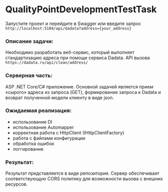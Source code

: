 # QualityPointDevelopmentTestTask

Запустите проект и перейдите в Swagger или введите запрос
`http://localhost:5104/api/dadata?address={your_address}`

### Описание задачи:
Необходимо разработать веб-сервис, который выполняет стандартизацию адреса при помощи сервиса Dadata.
API вызова `https://dadata.ru/api/clean/address/`

### Серверная часть:
ASP .NET Core/C# приложение.
Основной задачей является прием «сырого» адреса из запроса (GET), формирование запроса к Dadata и возврат полученной модели клиенту в виде json.

### Ожидаемая реализация:
- использование DI
- использование Automapper
- корректная работа с HttpClient (IHttpClientFactory)
- работа с файлами конфигурации
- обработка ошибок
- логгирование

### Результат:
Результат представляется в виде репозитория. Сервер обеспечивает соответствующую CORS политику для возможности вызова с внешних ресурсов.
